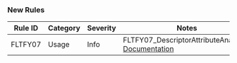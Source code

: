﻿### New Rules

Rule ID | Category | Severity | Notes
--------|----------|----------|-------
FLTFY07 | Usage    | Info     | FLTFY07_DescriptorAttributeAnalyzer, [Documentation](https://github.com/MooVC/Fluentify/blob/master/docs/rules/FLTFY07.md)